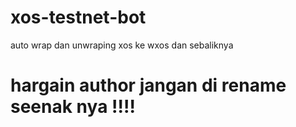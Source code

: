 # xos-testnet-bot
auto wrap dan unwraping xos ke wxos dan sebaliknya 
# hargain author jangan di rename seenak nya !!!!
